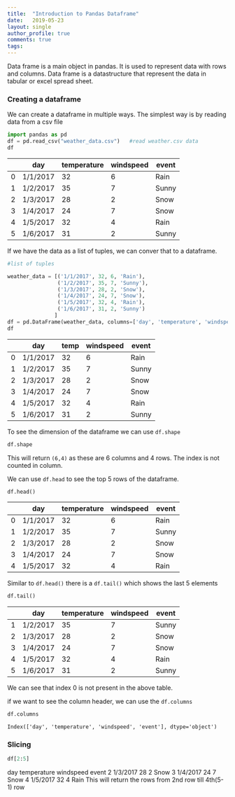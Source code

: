 ```yaml
---
title:  "Introduction to Pandas Dataframe"
date:   2019-05-23
layout: single
author_profile: true
comments: true
tags: 
---
```


Data frame is a main object in pandas. It is used to represent data with rows and columns. Data frame is a datastructure that represent the data in tabular or excel spread sheet.

### Creating a dataframe

We can create a dataframe in multiple ways. The simplest way is by reading data from a csv file

```python
import pandas as pd
df = pd.read_csv("weather_data.csv")   #read weather.csv data
df
```

|   | day      | temperature | windspeed | event |
|---|----------|-------------|-----------|-------|
| 0 | 1/1/2017 | 32          | 6         | Rain  |
| 1 | 1/2/2017 | 35          | 7         | Sunny |
| 2 | 1/3/2017 | 28          | 2         | Snow  |
| 3 | 1/4/2017 | 24          | 7         | Snow  |
| 4 | 1/5/2017 | 32          | 4         | Rain  |
| 5 | 1/6/2017 | 31          | 2         | Sunny |


If we have the data as a list of tuples, we can conver that to a dataframe.

```python
#list of tuples

weather_data = [('1/1/2017', 32, 6, 'Rain'),
                ('1/2/2017', 35, 7, 'Sunny'),
                ('1/3/2017', 28, 2, 'Snow'),
                ('1/4/2017', 24, 7, 'Snow'),
                ('1/5/2017', 32, 4, 'Rain'),
                ('1/6/2017', 31, 2, 'Sunny')
               ]
df = pd.DataFrame(weather_data, columns=['day', 'temperature', 'windspeed', 'event'])
df
```


|   | day      | temp | windspeed | event |
|---|----------|------|-----------|-------|
| 0 | 1/1/2017 | 32   | 6         | Rain  |
| 1 | 1/2/2017 | 35   | 7         | Sunny |
| 2 | 1/3/2017 | 28   | 2         | Snow  |
| 3 | 1/4/2017 | 24   | 7         | Snow  |
| 4 | 1/5/2017 | 32   | 4         | Rain  |
| 5 | 1/6/2017 | 31   | 2         | Sunny |


To see the dimension of the dataframe we can use `df.shape`

```python
df.shape
```

This will return `(6,4)` as these are 6 columns and 4 rows. The index is not counted in column.

We can use `df.head` to see the top 5 rows of the dataframe.

```python
df.head()
```

|   | day      | temperature | windspeed | event |
|---|----------|-------------|-----------|-------|
| 0 | 1/1/2017 | 32          | 6         | Rain  |
| 1 | 1/2/2017 | 35          | 7         | Sunny |
| 2 | 1/3/2017 | 28          | 2         | Snow  |
| 3 | 1/4/2017 | 24          | 7         | Snow  |
| 4 | 1/5/2017 | 32          | 4         | Rain  |

Similar to `df.head()` there is a `df.tail()` which shows the last 5 elements

```python
df.tail()
```

|   | day      | temperature | windspeed | event |
|---|----------|-------------|-----------|-------|
| 1 | 1/2/2017 | 35          | 7         | Sunny |
| 2 | 1/3/2017 | 28          | 2         | Snow  |
| 3 | 1/4/2017 | 24          | 7         | Snow  |
| 4 | 1/5/2017 | 32          | 4         | Rain  |
| 5 | 1/6/2017 | 31          | 2         | Sunny |

We can see that index 0 is not present in the above table.

if we want to see the column header, we can use the `df.columns`

```python
df.columns
```

`Index(['day', 'temperature', 'windspeed', 'event'], dtype='object')`

### Slicing 
```python
df[2:5]
```
day	temperature	windspeed	event
2	1/3/2017	28	2	Snow
3	1/4/2017	24	7	Snow
4	1/5/2017	32	4	Rain
This will return the rows from 2nd row till 4th(5-1) row


